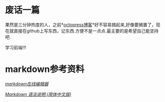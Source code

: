 废话一篇
=================

果然是三分钟热度的人，之前*[octopress博客](http://coffeexu.github.com/)*好不容易搞起来,好像要搁置了，现在就直接在github上写东西，记东西.方便不是一点点.最主要的是希望自己能坚持吧.

学习前端!!!

markdown参考资料
=====================

*[markdown在线编辑器](http://mahua.jser.me/)*

*[Markdown 语法说明 (简体中文版)](http://wowubuntu.com/markdown/)*